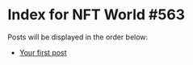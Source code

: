 # Index for NFT World #563
Posts will be displayed in the order below:

- [Your first post](./001-first.md)

